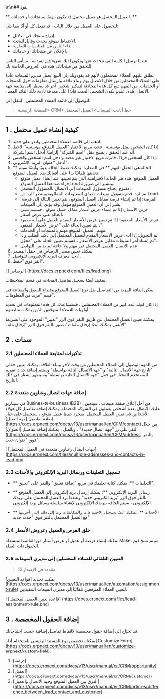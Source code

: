 \n\n## يقود

** العميل المحتمل هو عميل محتمل قد يكون مهتمًا بمنتجاتك أو خدماتك. **

للحصول على العميل من خلال الباب ، قد تفعل كل أو أيًا مما يلي:

* إدراج منتجك في الدلائل.
* الاحتفاظ بموقع محدث وقابل للبحث.
* لقاء الناس في المناسبات التجارية.
* الإعلان عن منتجاتك أو خدماتك.

عندما ترسل الكلمة التي تتحدث عنها ويكون لديك شيء قيم لتقدمه ، سيأتي الناس للتحقق من منتجاتك. هذه هي العروض الخاصة بك.

يطلق عليهم العملاء المحتملون لأنهم قد يقودونك إلى البيع. يعمل مديرو المبيعات عادةً على العملاء المحتملين من خلال الاتصال بهم وبناء علاقة وإرسال معلومات حول المنتجات أو الخدمات. من المهم تتبع كل هذه المحادثة لتمكين شخص آخر قد يضطر إلى متابعة جهة الاتصال هذه. عندئذٍ يكون الشخص الجديد قادرًا على معرفة تاريخ ذلك القائد المعين.

للوصول إلى قائمة العملاء المحتملين ، انتقل إلى:

> الصفحة الرئيسية> CRM> خط أنابيب المبيعات> العميل المحتمل

* * *

## 1 \. كيفية إنشاء عميل محتمل

1. اذهب إلى قائمة العملاء المحتملين وانقر على جديد.
2. إذا كان الشخص يمثل مؤسسة ، فحدد مربع الاختيار "العميل المتوقع مؤسسة". لاحظ أنه عند التحقق ، يصبح حقل "اسم الشركة" إلزاميًا. أدخل اسم الشركة.
3. إذا كان الشخص فردًا ، فاترك مربع الاختيار غير محدد وأدخل اسم الشخص والجنس.
4. أدخل "عنوان البريد الإلكتروني".
5. ** الحالة هي الحقل المهم ** في الصدارة. يمكنك ضبط الحالة يدويًا وأيضًا سيتم تحديثها تلقائيًا بناءً على أفعالك ضد العميل المتوقع.
    * العميل المتوقع: هذه هي الحالة الافتراضية التي يتم تعيينها عند إنشاء عميل متوقع وتشير إلى ضرورة اتخاذ إجراء ضد هذا العميل المتوقع.
    * مفتوح: يحتاج مسؤول المبيعات إلى الاتصال بالمسؤول المحتمل.
    * تم الرد: قدم مسؤول مبيعات تنفيذي المعلومات المطلوبة وينتظر الرد من Lead.
    * الفرصة: إذا تم إنشاء فرصة مقابل العميل المتوقع ، يتم تعيين الحالة إلى فرصة. يشير إلى أن العميل المتوقع مؤهل وقد يؤدي إلى المبيعات.
    * عرض الأسعار: إذا تم إنشاء عرض أسعار مقابل عميل متوقع ، فسيتم تعيين الحالة على عرض أسعار.
    * عرض الأسعار المفقود: إذا تم تمييز عرض الأسعار المقدم للعميل على أنه مفقود ، يتم تعيين الحالة على "عرض الأسعار المفقود".
    * مهتم: العميل المتوقع مهتم بالمنتجات أو الخدمات.
    * تم التحويل: إذا أدى عرض الأسعار المقدم للعميل المحتمل إلى تأكيد الطلب وإذا تم إنشاء أمر المبيعات مقابل عرض الأسعار ، فسيتم تعيين الحالة على "محوّل".
    * عدم الاتصال: العميل المحتمل غير مهتم ولا حاجة لمزيد من التواصل.
6. يمكنك تعيين مصدر الرصاص في حقل المصدر.
7. أدخل معرف البريد الإلكتروني للتواصل.
8. انقر فوق "حفظ".

! [الرصاص] (https://docs.erpnext.com/files/lead.png)

يمكنك أيضًا تسجيل تفاصيل المحادثة في قسم الملاحظات.

يمكن إضافة المزيد من التفاصيل مثل نوع العميل المتوقع وقطاع السوق والصناعة في قسم "مزيد من المعلومات".

إذا كان لديك عدد كبير من العملاء المحتملين ، فستساعدك كل هذه المعلومات في تحديد أولويات العملاء المتوقعين الذين يمكنك متابعتهم.

يمكنك تعيين العميل المحتمل عن طريق النقر فوق الزر "تعيين" الموجود على الشريط الأيسر. يمكنك أيضًا إرفاق ملفات / صور بالنقر فوق الزر "إرفاق ملف".

## 2 \. سمات

### 2.1 تذكيرات لمتابعة العملاء المحتملين

من المهم الوصول إلى العملاء المحتملين من وقت لآخر وبناء العلاقة. يمكنك تعيين حقلي "تاريخ جهة الاتصال التالية" و "جهة الاتصال التالية بواسطة" وستتم إضافة حدث تقويم للمستخدم المختار في حقل "جهة الاتصال التالية بواسطة" وسيظهر إشعار في ذلك التاريخ.

### 2.2 إضافة جهات اتصال وعناوين متعددة

في سيناريو Busines-to-business (B2B) ، من أجل إغلاق صفقة مبيعات ، سيتعين عليك الاتصال بعدة أشخاص يعملون في الشركة المحتملة. يمكنك إضافة تفاصيل كل هؤلاء الأشخاص في نفس العميل المحتمل. بمجرد حفظ عميل متوقع ، ستحصل على خيار إضافة تفاصيل [جهة اتصال] (https://docs.erpnext.com/docs/v13/user/manual/en/CRM/contact) من خلال النقر على زر "جهة اتصال جديدة" . وبالمثل ، يمكنك إضافة تفاصيل [العنوان] (https://docs.erpnext.com/docs/v13/user/manual/en/CRM/address) بالنقر فوق "عنوان جديد".

! [جهات اتصال وعناوين متعددة في العميل المحتمل] (https://docs.erpnext.com/files/multiple-addresses-and-contacts-in-lead.png)

### 2.3 تسجيل التعليقات ورسائل البريد الإلكتروني والأحداث

* ** التعليقات **: يمكنك كتابة تعليقك في مربع "إضافة تعليق" والنقر على "تعليق".
    
* ** رسائل البريد الإلكتروني **: يمكنك إرسال بريد إلكتروني إلى العميل المتوقع بالنقر فوق الزر "بريد إلكتروني جديد" وعندما يرد العميل المحتمل على بريدك الإلكتروني ، سيتم إلحاقه ببريدك الإلكتروني لإنشاء سلسلة رسائل بريد إلكتروني.
    
* ** الأحداث **: يمكنك أيضًا تسجيل الاجتماعات والمكالمات وما إلى ذلك التي أجريتها مع العميل المحتمل بالنقر فوق "حدث جديد"
    

### 2.4 خلق الفرص والعميل وعروض الأسعار

يمكنك إنشاء فرصة أو عميل أو عرض أسعار من القائمة المنسدلة Make. سيتم نسخ قيم الحقول ذات الصلة.

### 2.5 التعيين التلقائي للعملاء المحتملين إلى مديري المبيعات

> مقدمة في الإصدار 12

يمكنك تحديد [قواعد التعيين] (https://docs.erpnext.com/docs/v13/user/manual/en/automation/assignment-rule) لتعيين العملاء المتوقعين تلقائيًا إلى مديري المبيعات التنفيذيين.

! [قاعدة تعيين العميل المحتمل] (https://docs.erpnext.com/files/lead-assignment-rule.png)

## 3 \. إضافة الحقول المخصصة

قد تحتاج إلى إضافة حقول مخصصة لالتقاط تفاصيل إضافية حسب احتياجاتك.

يمكنك تخصيص نوع المستند الرئيسي باستخدام أداة [Customize Form] (https://docs.erpnext.com/docs/v13/user/manual/en/customize-erpnext/custom-field).

1. [فرصة] (https://docs.erpnext.com/docs/v13/user/manual/en/CRM/opportunity)
2. [العميل] (https://docs.erpnext.com/docs/v13/user/manual/en/CRM/customer)
3. [الفرق بين العميل المتوقع وجهة الاتصال والعميل] (https://docs.erpnext.com/docs/v13/user/manual/en/CRM/articles/difference_between_lead_contact_and_customer)